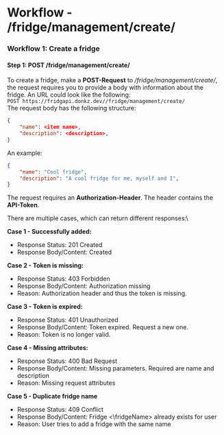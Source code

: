 # Workflow - /fridge/management/create/
### Workflow 1: Create a fridge
#### Step 1: POST /fridge/management/create/
To create a fridge, make a **POST-Request** to */fridge/management/create/*, the request requires you to provide a body with information about the fridge.
An URL could look like the following:\
`POST https://fridgapi.donkz.dev//fridge/management/create/`\
The request body has the following structure:
```json
{
	"name": <item name>,
	"description": <description>,
}
```
An example:
```json
{
    "name": "Cool fridge",
	"description": "A cool fridge for me, myself and I",
}
```
The request requires an **Authorization-Header**. The header contains the **API-Token**.

There are multiple cases, which can return different responses:\

**Case 1 - Successfully added:**
* Response Status: 201 Created
* Response Body/Content: Created

**Case 2 - Token is missing:**
* Response Status: 403 Forbidden
* Response Body/Content: Authorization missing
* Reason: Authorization header and thus the token is missing.

**Case 3 - Token is expired:**
* Response Status: 401 Unauthorized
* Response Body/Content: Token expired. Request a new one.
* Reason: Token is no longer valid.

**Case 4 - Missing attributes:**
* Response Status: 400 Bad Request
* Response Body/Content: Missing parameters. Required are name and description
* Reason: Missing request attributes

**Case 5 - Duplicate fridge name**
* Response Status: 409 Conflict
* Response Body/Content: Fridge <\fridgeName\> already exists for user
* Reason: User tries to add a fridge with the same name
